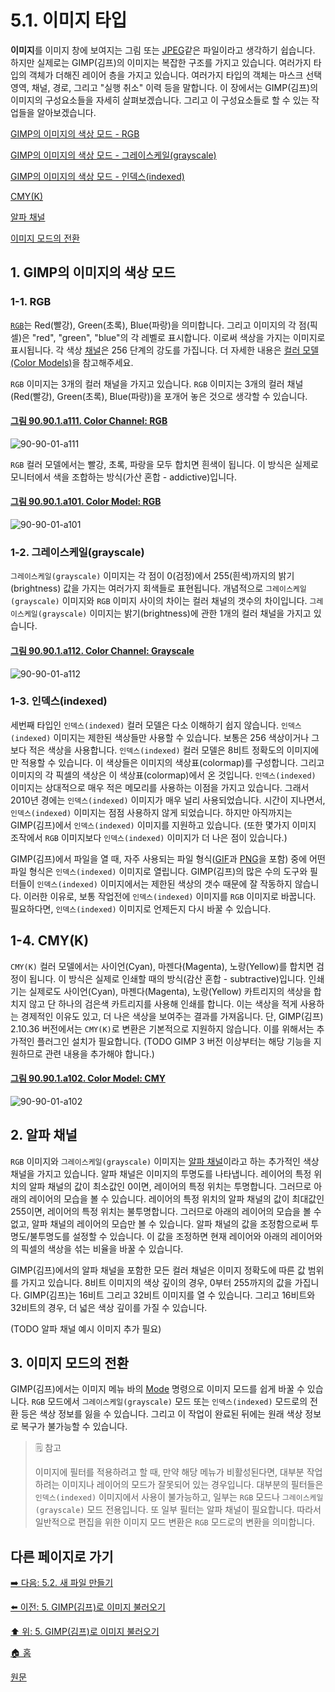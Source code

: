 # 5.1. 이미지 타입
**이미지**를 이미지 창에 보여지는 그림 또는 [JPEG](./06-01-02-03-export_image_as_jpeg.md)같은 파일이라고 생각하기 쉽습니다. 하지만 실제로는 GIMP(김프)의 이미지는 복잡한 구조를 가지고 있습니다. 여러가지 타입의 객체가 더해진 레이어 층을 가지고 있습니다. 여러가지 타입의 객체는 마스크 선택 영역, 채널, 경로, 그리고 "실행 취소" 이력 등을 말합니다. 이 장에서는 GIMP(김프)의 이미지의 구성요소들을 자세히 살펴보겠습니다. 그리고 이 구성요소들로 할 수 있는 작업들을 알아보겠습니다.

[GIMP의 이미지의 색상 모드 - RGB](./05-01-image-types.md#05-01-s1-01)

[GIMP의 이미지의 색상 모드 - 그레이스케일(grayscale)](./05-01-image-types.md#05-01-s1-02)

[GIMP의 이미지의 색상 모드 - 인덱스(indexed)](./05-01-image-types.md#05-01-s1-03)

[CMY(K)](./05-01-image-types.md#05-01-s1-04)

[알파 채널](./05-01-image-types.md#05-01-s2)

[이미지 모드의 전환](./05-01-image-types.md#05-01-s3)

<a id="05-01-s1"></a>

## 1. GIMP의 이미지의 색상 모드

<a id="05-01-s1-01"></a>

### 1-1. RGB

[`RGB`](./19-glossaryx-color_mode_rgb.md)는 Red(빨강), Green(초록), Blue(파랑)을 의미합니다. 그리고 이미지의 각 점(픽셀)은 "red", "green", "blue"의 각 레벨로 표시합니다. 이로써 색상을 가지는 이미지로 표시됩니다. 각 색상 [채널](./19-glossaryx-channel.md)은 256 단계의 강도를 가집니다. 더 자세한 내용은 [컬러 모델(Color Models)](./19-glossaryx-color_model.md)을 참고해주세요.

`RGB` 이미지는 3개의 컬러 채널을 가지고 있습니다. `RGB` 이미지는 3개의 컬러 채널(Red(빨강), Green(초록), Blue(파랑))을 포개어 놓은 것으로 생각할 수 있습니다. 

<a id="90-90-01-a111"></a>

#### [그림 90.90.1.a111. Color Channel: RGB](./90-90-01-color_model.md#90-90-01-a111)
![90-90-01-a111](https://github.com/wonder13662/gimp/assets/15767104/02f98ed9-ad8e-4901-8707-03b02d1cc976)

`RGB` 컬러 모델에서는 빨강, 초록, 파랑을 모두 합치면 흰색이 됩니다. 이 방식은 실제로 모니터에서 색을 조합하는 방식(가산 혼합 - addictive)입니다.

<a id="90-90-01-a101"></a>

#### [그림 90.90.1.a101. Color Model: RGB](./90-90-01-color_model.md#90-90-01-a101)
![90-90-01-a101](https://github.com/wonder13662/gimp/assets/15767104/20ee4023-afb8-4233-8d2b-70c46d5924c8)

<a id="05-01-s1-02"></a>

### 1-2. 그레이스케일(grayscale)

`그레이스케일(grayscale)` 이미지는 각 점이 0(검정)에서 255(흰색)까지의 밝기(brightness) 값을 가지는 여러가지 회색들로 표현됩니다. 개념적으로 `그레이스케일(grayscale)` 이미지와 `RGB` 이미지 사이의 차이는 컬러 채널의 갯수의 차이입니다. `그레이스케일(grayscale)` 이미지는 밝기(brightness)에 관한 1개의 컬러 채널을 가지고 있습니다.

<a id="90-90-01-a112"></a>

#### [그림 90.90.1.a112. Color Channel: Grayscale](./90-90-01-color_model.md#90-90-01-a112)
![90-90-01-a112](https://github.com/wonder13662/gimp/assets/15767104/17dfeee9-0dc1-4bd9-850d-814be3ced385)

<a id="05-01-s1-03"></a>

### 1-3. 인덱스(indexed)

세번째 타입인 `인덱스(indexed)` 컬러 모델은 다소 이해하기 쉽지 않습니다. `인덱스(indexed)` 이미지는 제한된 색상들만 사용할 수 있습니다. 보통은 256 색상이거나 그보다 적은 색상을 사용합니다. `인덱스(indexed)` 컬러 모델은 8비트 정확도의 이미지에만 적용할 수 있습니다. 이 색상들은 이미지의 색상표(colormap)를 구성합니다. 그리고 이미지의 각 픽셀의 색상은 이 색상표(colormap)에서 온 것입니다. `인덱스(indexed)` 이미지는 상대적으로 매우 적은 메모리를 사용하는 이점을 가지고 있습니다. 그래서 2010년 경에는 `인덱스(indexed)` 이미지가 매우 널리 사용되었습니다. 시간이 지나면서, `인덱스(indexed)` 이미지는 점점 사용하지 않게 되었습니다. 하지만 아직까지는 GIMP(김프)에서 `인덱스(indexed)` 이미지를 지원하고 있습니다. (또한 몇가지 이미지 조작에서 `RGB` 이미지보다 `인덱스(indexed)` 이미지가 더 나은 점이 있습니다.)

GIMP(김프)에서 파일을 열 때, 자주 사용되는 파일 형식([GIF](./06-01-02-01-export_image_as_gif.md)과 [PNG](./06-01-02-04-export_image_as_png.md)을 포함) 중에 어떤 파일 형식은 `인덱스(indexed)` 이미지로 열립니다. GIMP(김프)의 많은 수의 도구와 필터들이 `인덱스(indexed)` 이미지에서는 제한된 색상의 갯수 때문에 잘 작동하지 않습니다. 이러한 이유로, 보통 작업전에 `인덱스(indexed)` 이미지를 `RGB` 이미지로 바꿉니다. 필요하다면, `인덱스(indexed)` 이미지로 언제든지 다시 바꿀 수 있습니다.

<a id="05-01-s1-04"></a>

## 1-4. CMY(K)

`CMY(K)` 컬러 모델에서는 사이언(Cyan), 마젠다(Magenta), 노랑(Yellow)를 합치면 검정이 됩니다. 이 방식은 실제로 인쇄할 때의 방식(감산 혼합 - subtractive)입니다. 인쇄기는 실제로도 사이언(Cyan), 마젠다(Magenta), 노랑(Yellow) 카트리지의 색상을 합치지 않고 단 하나의 검은색 카트리지를 사용해 인쇄를 합니다. 이는 색상을 적게 사용하는 경제적인 이유도 있고, 더 나은 색상을 보여주는 결과를 가져옵니다. 단, GIMP(김프) 2.10.36 버전에서는 `CMY(K)`로 변환은 기본적으로 지원하지 않습니다. 이를 위해서는 추가적인 플러그인 설치가 필요합니다. (TODO GIMP 3 버전 이상부터는 해당 기능을 지원하므로 관련 내용을 추가해야 합니다.)

<a id="90-90-01-a102"></a>

#### [그림 90.90.1.a102. Color Model: CMY](./90-90-01-color_model.md#90-90-01-a102)
![90-90-01-a102](https://github.com/wonder13662/gimp/assets/15767104/e101bf1e-8f07-463f-9bc2-2113927937c2)

<a id="05-01-s2"></a>

## 2. 알파 채널

`RGB` 이미지와 `그레이스케일(grayscale)` 이미지는 [알파 채널](./19-glossaryx-alpha_channel.md)이라고 하는 추가적인 색상 채널을 가지고 있습니다. 알파 채널은 이미지의 투명도를 나타냅니다. 레이어의 특정 위치의 알파 채널의 값이 최소값인 0이면, 레이어의 특정 위치는 투명합니다. 그러므로 아래의 레이어의 모습을 볼 수 있습니다. 레이어의 특정 위치의 알파 채널의 값이 최대값인 255이면, 레이어의 특정 위치는 불투명합니다. 그러므로 아래의 레이어의 모습을 볼 수 없고, 알파 채널의 레이어의 모습만 볼 수 있습니다. 알파 채널의 값을 조정함으로써 투명도/불투명도를 설정할 수 있습니다. 이 값을 조정하면 현재 레이어와 아래의 레이어와의 픽셀의 색상을 섞는 비율을 바꿀 수 있습니다.

GIMP(김프)에서의 알파 채널을 포함한 모든 컬러 채널은 이미지 정확도에 따른 값 범위를 가지고 있습니다. 8비트 이미지의 색상 깊이의 경우, 0부터 255까지의 값을 가집니다. GIMP(김프)는 16비트 그리고 32비트 이미지를 열 수 있습니다. 그리고 16비트와 32비트의 경우, 더 넓은 색상 깊이를 가질 수 있습니다.

(TODO 알파 채널 예시 이미지 추가 필요)

<a id="05-01-s3"></a>

## 3. 이미지 모드의 전환

GIMP(김프)에서는 이미지 메뉴 바의 [Mode](./16-06-03-mode.md) 명령으로 이미지 모드를 쉽게 바꿀 수 있습니다. `RGB` 모드에서 `그레이스케일(grayscale)` 모드 또는 `인덱스(indexed)` 모드로의 전환 등은 색상 정보를 잃을 수 있습니다. 그리고 이 작업이 완료된 뒤에는 원래 색상 정보로 복구가 불가능할 수 있습니다.

> 🗒️ 참고
>
> 이미지에 필터를 적용하려고 할 때, 만약 해당 메뉴가 비활성된다면, 대부분 작업하려는 이미지나 레이어의 모드가 잘못되어 있는 경우입니다. 
> 대부분의 필터들은 `인덱스(indexed)` 이미지에서 사용이 불가능하고, 일부는 `RGB` 모드나 `그레이스케일(grayscale)` 모드 전용입니다. 또 일부 필터는 알파 채널이 필요합니다. 따라서 일반적으로 편집을 위한 이미지 모드 변환은 `RGB` 모드로의 변환을 의미합니다.

## 다른 페이지로 가기

[➡️ 다음: 5.2. 새 파일 만들기](./05-02-creating-new-files.md)

[⬅️ 이전: 5. GIMP(김프)로 이미지 불러오기](./05-00-getting-images-into-gimp.md)

[⬆️ 위: 5. GIMP(김프)로 이미지 불러오기](./05-00-getting-images-into-gimp.md)

[🏠 홈](./00-home.md)

[원문](https://docs.gimp.org/2.10/ko/gimp-images-in.html)
